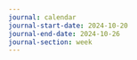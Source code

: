 ```yaml
---
journal: calendar
journal-start-date: 2024-10-20
journal-end-date: 2024-10-26
journal-section: week
---
```

